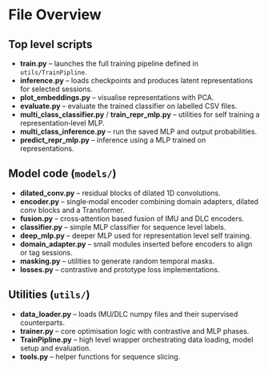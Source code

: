 # File Overview

## Top level scripts

* **train.py** – launches the full training pipeline defined in `utils/TrainPipline`.
* **inference.py** – loads checkpoints and produces latent representations for selected sessions.
* **plot_embeddings.py** – visualise representations with PCA.
* **evaluate.py** – evaluate the trained classifier on labelled CSV files.
* **multi_class_classifier.py** / **train_repr_mlp.py** – utilities for self training a representation‑level MLP.
* **multi_class_inference.py** – run the saved MLP and output probabilities.
* **predict_repr_mlp.py** – inference using a MLP trained on representations.

## Model code (`models/`)

* **dilated_conv.py** – residual blocks of dilated 1D convolutions.
* **encoder.py** – single‑modal encoder combining domain adapters, dilated conv blocks and a Transformer.
* **fusion.py** – cross‑attention based fusion of IMU and DLC encoders.
* **classifier.py** – simple MLP classifier for sequence level labels.
* **deep_mlp.py** – deeper MLP used for representation level self training.
* **domain_adapter.py** – small modules inserted before encoders to align or tag sessions.
* **masking.py** – utilities to generate random temporal masks.
* **losses.py** – contrastive and prototype loss implementations.

## Utilities (`utils/`)

* **data_loader.py** – loads IMU/DLC numpy files and their supervised counterparts.
* **trainer.py** – core optimisation logic with contrastive and MLP phases.
* **TrainPipline.py** – high level wrapper orchestrating data loading, model setup and evaluation.
* **tools.py** – helper functions for sequence slicing.